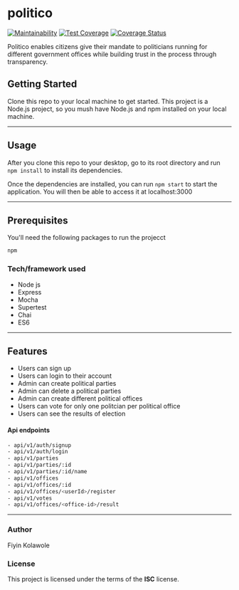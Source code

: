 # politico
[![Maintainability](https://api.codeclimate.com/v1/badges/b2e525047d28056f10b8/maintainability)](https://codeclimate.com/github/Fiyiin/politico/maintainability)
[![Test Coverage](https://api.codeclimate.com/v1/badges/b2e525047d28056f10b8/test_coverage)](https://codeclimate.com/github/Fiyiin/politico/test_coverage)
[![Coverage Status](https://coveralls.io/repos/github/Fiyiin/politico/badge.svg?branch=develop)](https://coveralls.io/github/Fiyiin/politico?branch=develop)

Politico enables citizens give their mandate to politicians running for different government offices while building trust in the process through transparency.

## Getting Started

Clone this repo to your local machine to get started. This project is a Node.js project, so you mush have Node.js and npm installed on your local machine.

---

## Usage
After you clone this repo to your desktop, go to its root directory and run `npm install` to install its dependencies.

Once the dependencies are installed, you can run  `npm start` to start the application. You will then be able to access it at localhost:3000

---

## Prerequisites

You'll need the following packages to run the projecct

```bash
npm
```

### Tech/framework used
- Node js
- Express
- Mocha
- Supertest
- Chai
- ES6

---

## Features
- Users can sign up
- Users can login to their account
- Admin can create political parties
- Admin can delete a political parties
- Admin can create different political offices
- Users can vote for only one politcian per political office
- Users can see the results of election

#### Api endpoints
```bash
- api/v1/auth/signup
- api/v1/auth/login
- api/v1/parties
- api/v1/parties/:id
- api/v1/parties/:id/name
- api/v1/offices
- api/v1/offices/:id
- api/v1/offices/<userId>/register
- api/v1/votes
- api/v1/offices/<office-id>/result
```

---

### Author
Fiyin Kolawole

### License
This project is licensed under the terms of the **ISC** license.
